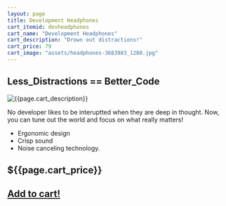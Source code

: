 ```yaml
---
layout: page
title: Development Headphones
cart_itemid: devheadphones
cart_name: "Development Headphones"
cart_description: "Drown out distractions!"
cart_price: 79
cart_image: "assets/headphones-3683983_1280.jpg"
---
```

## Less_Distractions == Better_Code

![{{page.cart_description}}]({{page.cart_image}})

No developer likes to be interuptted when they are deep in thought. Now, you can tune out the world and focus on what really matters!

* Ergonomic design
* Crisp sound
* Noise canceling technology.

## ${{page.cart_price}}

## [Add to cart!](/cart#{{page.cart_itemid}})
